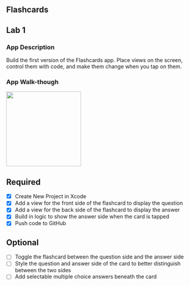 ## Flashcards

## Lab 1

### App Description

Build the first version of the Flashcards app. Place views on the screen, control them with code, and make them change when you tap on them. 

### App Walk-though

<img src="http://g.recordit.co/FFm96XDKEc.gif" width=200><br>


## Required
- [x] Create New Project in Xcode
- [x] Add a view for the front side of the flashcard to display the question
- [x] Add a view for the back side of the flashcard to display the answer
- [x] Build in logic to show the answer side when the card is tapped
- [x] Push code to GitHub
## Optional
- [ ] Toggle the flashcard between the question side and the answer side
- [ ] Style the question and answer side of the card to better distinguish between the two sides
- [ ] Add selectable multiple choice answers beneath the card